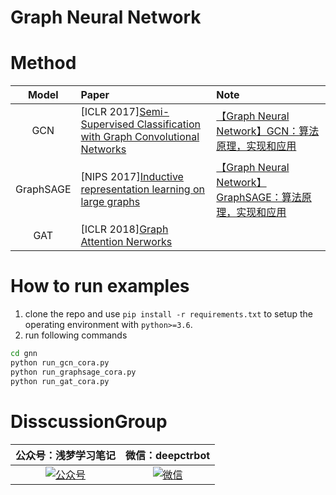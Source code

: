 # Graph Neural Network

# Method


|   Model   | Paper                                                                                                                      | Note                                                                                        |
| :-------: | :------------------------------------------------------------------------------------------------------------------------- | :------------------------------------------------------------------------------------------ |
| GCN  | [ICLR 2017][Semi-Supervised Classification with Graph Convolutional Networks](https://arxiv.org/pdf/1609.02907) | [【Graph Neural Network】GCN：算法原理，实现和应用](https://zhuanlan.zhihu.com/p/78624225)  |
| GraphSAGE  | [NIPS 2017][Inductive representation learning on large graphs](https://papers.nips.cc/paper/6703-inductive-representation-learning-on-large-graphs.pdf) | [【Graph Neural Network】GraphSAGE：算法原理，实现和应用](https://zhuanlan.zhihu.com/p/79637787)  |
| GAT  | [ICLR 2018][Graph Attention Nerworks](https://arxiv.org/pdf/1710.10903.pdf) |  |

# How to run examples
1. clone the repo and use `pip install -r requirements.txt` to setup the operating environment with `python>=3.6`.
2. run following commands
```bash
cd gnn
python run_gcn_cora.py
python run_graphsage_cora.py
python run_gat_cora.py
```

# DisscussionGroup
|公众号：浅梦学习笔记|微信：deepctrbot|
|:--:|:--:|
| [![公众号](https://github.com/shenweichen/GraphEmbedding/blob/master/pics/code.png)](https://github.com/shenweichen/AlgoNotes)| [![微信](https://github.com/shenweichen/GraphEmbedding/blob/master/pics/deepctrbot.png)](https://github.com/shenweichen/AlgoNotes)|
